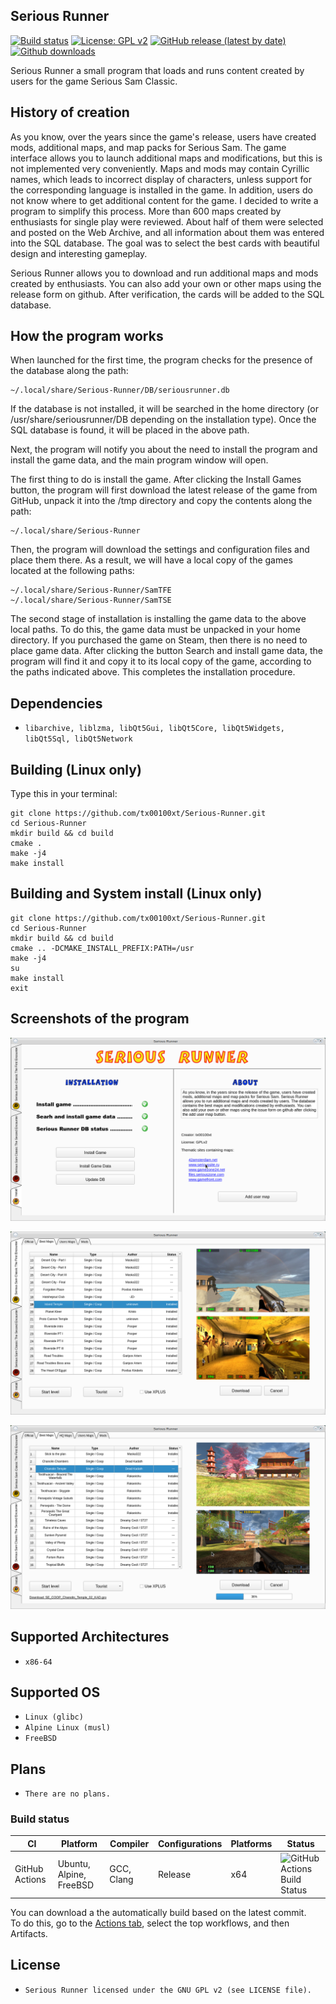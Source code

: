 ## Serious Runner
[![Build status](https://github.com/tx00100xt/Serious-Runner/actions/workflows/cibuild.yml/badge.svg)](https://github.com/tx00100xt/Serious-Runner/actions/)
[![License: GPL v2](https://img.shields.io/badge/License-GPL_v2-blue.svg)](https://www.gnu.org/licenses/old-licenses/gpl-2.0.en.html)
[![GitHub release (latest by date)](https://img.shields.io/github/v/release/tx00100xt/Serious-Runner)](https://github.com/tx00100xt/Serious-Runner/releases/tag/v1.0)
[![Github downloads](https://img.shields.io/github/downloads/tx00100xt/Serious-Runner/total.svg?logo=github&logoColor=white&style=flat-square&color=E75776)](https://github.com/tx00100xt/Serious-Runner/releases/)

Serious Runner а small program that loads and runs content created by users for the game Serious Sam Classic.

History of creation
-------------------
As you know, over the years since the game's release, users have created mods, additional maps, and map packs for Serious Sam. The game interface allows you to launch additional maps and modifications, but this is not implemented very conveniently. Maps and mods may contain Cyrillic names, which leads to incorrect display of characters, unless support for the corresponding language is installed in the game. In addition, users do not know where to get additional content for the game. I decided to write a program to simplify this process. More than 600 maps created by enthusiasts for single play were reviewed. About half of them were selected and posted on the Web Archive, and all information about them was entered into the SQL database. The goal was to select the best cards with beautiful design and interesting gameplay.

Serious Runner allows you to download and run additional maps and mods created by enthusiasts. You can also add your own or other maps using the release form on github. After verification, the cards will be added to the SQL database.

How the program works
---------------------
When launched for the first time, the program checks for the presence of the database along the path:
```
~/.local/share/Serious-Runner/DB/seriousrunner.db
```
If the database is not installed, it will be searched in the home directory (or /usr/share/seriousrunner/DB depending on the installation type). Once the SQL database is found, it will be placed in the above path.

Next, the program will notify you about the need to install the program and install the game data, and the main program window will open.

The first thing to do is install the game. After clicking the Install Games button, the program will first download the latest release of the game from GitHub, unpack it into the /tmp directory and copy the contents along the path:
```
~/.local/share/Serious-Runner
```
Then, the program will download the settings and configuration files and place them there.
As a result, we will have a local copy of the games located at the following paths:
```
~/.local/share/Serious-Runner/SamTFE
~/.local/share/Serious-Runner/SamTSE
```
The second stage of installation is installing the game data to the above local paths.
To do this, the game data must be unpacked in your home directory. If you purchased the game on Steam, then there is no need to place game data.
After clicking the button Search and install game data, the program will find it and copy it to its local copy of the game, according to the paths indicated above. This completes the installation procedure.

Dependencies
------------

* `libarchive, liblzma, libQt5Gui, libQt5Core, libQt5Widgets, libQt5Sql, libQt5Network`

Building (Linux only)
---------------------
Type this in your terminal:
```
git clone https://github.com/tx00100xt/Serious-Runner.git
cd Serious-Runner
mkdir build && cd build
cmake .
make -j4
make install
```

Building and System install (Linux only)
----------------------------------------
```
git clone https://github.com/tx00100xt/Serious-Runner.git
cd Serious-Runner
mkdir build && cd build
cmake .. -DCMAKE_INSTALL_PREFIX:PATH=/usr
make -j4
su
make install
exit
```

Screenshots of the program
--------------------------
![Serious Runner png1](https://raw.githubusercontent.com/tx00100xt/Serious-Runner/main/Picturies/1.png)

![Serious Runner png2](https://raw.githubusercontent.com/tx00100xt/Serious-Runner/main/Picturies/2.png)

![Serious Runner png3](https://raw.githubusercontent.com/tx00100xt/Serious-Runner/main/Picturies/3.png)

Supported Architectures
----------------------
* `x86-64`

Supported OS
-----------
* `Linux (glibc)`
* `Alpine Linux (musl)`
* `FreeBSD`

Plans
-----
* `There are no plans.`

### Build status
|CI|Platform|Compiler|Configurations|Platforms|Status|
|---|---|---|---|---|---|
|GitHub Actions|Ubuntu, Alpine, FreeBSD|GCC, Clang|Release| x64|![GitHub Actions Build Status](https://github.com/tx00100xt/Serious-Runner/actions/workflows/cibuild.yml/badge.svg)

You can download a the automatically build based on the latest commit.  
To do this, go to the [Actions tab], select the top workflows, and then Artifacts.

License
-------
* `Serious Runner licensed under the GNU GPL v2 (see LICENSE file).`

[Actions tab]: https://github.com/tx00100xt/Serious-Runner/actions "Download Artifacts"

